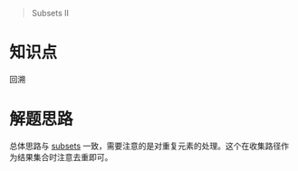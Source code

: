 > Subsets II

# 知识点
回溯

# 解题思路
总体思路与 [subsets](https://gitee.com/bingzhong-project/leetcode/blob/master/subsets/solutions.md) 一致，需要注意的是对重复元素的处理。这个在收集路径作为结果集合时注意去重即可。